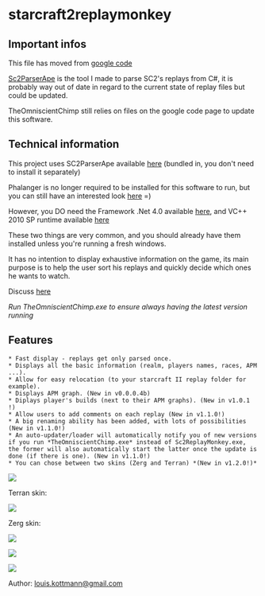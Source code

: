 starcraft2replaymonkey
======================

## Important infos

This file has moved from [google code](https://code.google.com/p/starcraft2replaymonkey/)

[Sc2ParserApe](https://github.com/LouisKottmann/sc2parserape) is the tool I made to parse SC2's replays from C#, 
it is probably way out of date in regard to the current state of replay files but could be updated.

TheOmniscientChimp still relies on files on the google code page to update this software.

## Technical information

This project uses SC2ParserApe available [here](https://github.com/LouisKottmann/sc2parserape) (bundled in, you don't need to install it separately)

Phalanger is no longer required to be installed for this software to run, but you can still have an interested look 
[here](http://phalanger.codeplex.com/) =)

However, you DO need the Framework .Net 4.0 available 
[here](http://www.microsoft.com/downloads/en/details.aspx?FamilyID=9cfb2d51-5ff4-4491-b0e5-b386f32c0992&displaylang=en), 
and VC++ 2010 SP runtime available 
[here](http://www.microsoft.com/downloads/en/details.aspx?FamilyID=a7b7a05e-6de6-4d3a-a423-37bf0912db84)

These two things are very common, and you should already have them installed unless you're running a fresh windows.

It has no intention to display exhaustive information on the game, 
its main purpose is to help the user sort his replays and quickly decide which ones he wants to watch.

Discuss [here](http://www.teamliquid.net/forum/viewmessage.php?topic_id=212381)

*Run TheOmniscientChimp.exe to ensure always having the latest version running*

## Features

    * Fast display - replays get only parsed once.
    * Displays all the basic information (realm, players names, races, APM ...).
    * Allow for easy relocation (to your starcraft II replay folder for example).
    * Displays APM graph. (New in v0.0.0.4b)
    * Diplays player's builds (next to their APM graphs). (New in v1.0.1 !)
    * Allow users to add comments on each replay (New in v1.1.0!)
    * A big renaming ability has been added, with lots of possibilities (New in v1.1.0!)
    * An auto-updater/loader will automatically notify you of new versions if you run *TheOmniscientChimp.exe* instead of Sc2ReplayMonkey.exe, the former will also automatically start the latter once the update is done (if there is one). (New in v1.1.0!)
    * You can chose between two skins (Zerg and Terran) *(New in v1.2.0!)*

![](http://imgur.com/DwNTQ.jpg)

Terran skin:

![](http://imgur.com/Roo8K.jpg)

Zerg skin:

![](http://imgur.com/2Uo43.jpg)

![](http://imgur.com/6EE4q.jpg)

![](http://imgur.com/o3GF8.jpg)

Author: louis.kottmann@gmail.com
